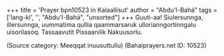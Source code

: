 +++
title = 'Prayer bpn10523 in Kalaallisut'
author = "Abdu'l-Bahá"
tags = ['lang-kl', '', "Abdu'l-Bahá", "unsorted"]
+++
Guuti-aa! Siulersunnga, illersunnga, uummatima qullia qaammarsaruk
ullorianngortinngalu uisorilasoq. Tassaavutit Pissaanilik Nakuusorlu.

(Source category: Meeqqat inuusuttullu)
(Bahaiprayers.net ID: 10523)

